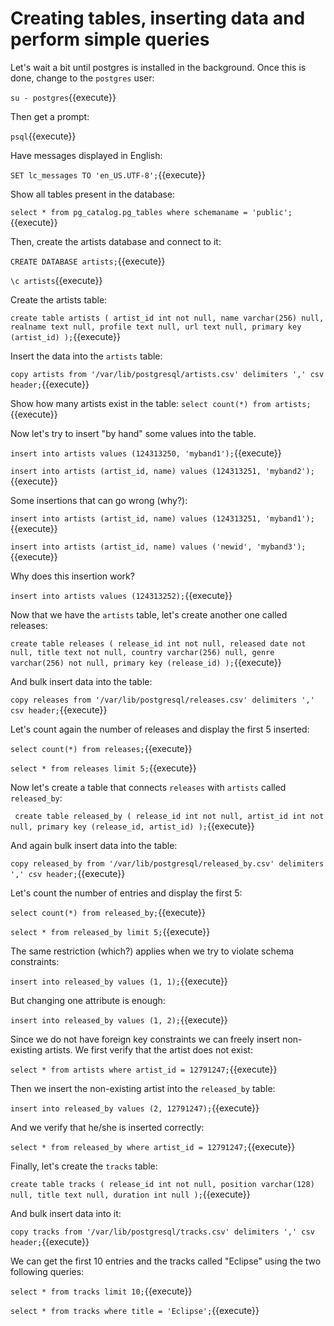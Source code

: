 # Creating tables, inserting data and perform simple queries

Let's wait a bit until postgres is installed in the background. Once this is
done, change to the `postgres` user:

`su - postgres`{{execute}}

Then get a prompt:

`psql`{{execute}}

Have messages displayed in English:

`SET lc_messages TO 'en_US.UTF-8';`{{execute}}

Show all tables present in the database:

`select * from pg_catalog.pg_tables where schemaname = 'public';`{{execute}}

Then, create the artists database and connect to it:

`CREATE DATABASE artists;`{{execute}}

`\c artists`{{execute}}

Create the artists table:

`create table artists (
    artist_id int not null,
    name varchar(256) null,
    realname text null,
    profile text null,
    url text null,
    primary key (artist_id)
);`{{execute}}

Insert the data into the `artists` table:

`copy artists from '/var/lib/postgresql/artists.csv' delimiters ',' csv header;`{{execute}}

Show how many artists exist in the table:
`select count(*) from artists;`{{execute}}

Now let's try to insert "by hand" some values into the table.

`insert into artists values (124313250, 'myband1');`{{execute}}

`insert into artists (artist_id, name) values (124313251, 'myband2');`{{execute}}

Some insertions that can go wrong (why?):

`insert into artists (artist_id, name) values (124313251, 'myband1');`{{execute}}

`insert into artists (artist_id, name) values ('newid', 'myband3');`{{execute}}

Why does this insertion work?

`insert into artists values (124313252);`{{execute}}


Now that we have the `artists` table, let's create another one called releases:

`create table releases (
    release_id int not null,
    released date not null,
    title text not null,
    country varchar(256) null,
    genre varchar(256) not null,
    primary key (release_id)
);`{{execute}}

And bulk insert data into the table:

`copy releases from '/var/lib/postgresql/releases.csv' delimiters ',' csv header;`{{execute}}

Let's count again the number of releases and display the first 5 inserted:

`select count(*) from releases;`{{execute}}

`select * from releases limit 5;`{{execute}}

Now let's create a table that connects `releases` with `artists` called `released_by`:

`
create table released_by (
    release_id int not null,
    artist_id int not null,
    primary key (release_id, artist_id)
);`{{execute}}


And again bulk insert data into the table:

`copy released_by from '/var/lib/postgresql/released_by.csv' delimiters ',' csv header;`{{execute}}

Let's count the number of entries and display the first 5:

`select count(*) from released_by;`{{execute}}

`select * from released_by limit 5;`{{execute}}

The same restriction (which?) applies when we try to violate schema constraints:

`insert into released_by values (1, 1);`{{execute}}

But changing one attribute is enough:

`insert into released_by values (1, 2);`{{execute}}

Since we do not have foreign key constraints we can freely insert non-existing artists.
We first verify that the artist does not exist:

`select * from artists where artist_id = 12791247;`{{execute}}

Then we insert the non-existing artist into the `released_by` table:

`insert into released_by values (2, 12791247);`{{execute}}

And we verify that he/she is inserted correctly:

`select * from released_by where artist_id = 12791247;`{{execute}}


Finally, let's create the `tracks` table:

`create table tracks (
    release_id int not null,
    position varchar(128) null,
    title text null,
    duration int null
);`{{execute}}

And bulk insert data into it:

`copy tracks from '/var/lib/postgresql/tracks.csv' delimiters ',' csv header;`{{execute}}

We can get the first 10 entries and the tracks called "Eclipse" using the
two following queries:

`select * from tracks limit 10;`{{execute}}

`select * from tracks where title = 'Eclipse';`{{execute}}

